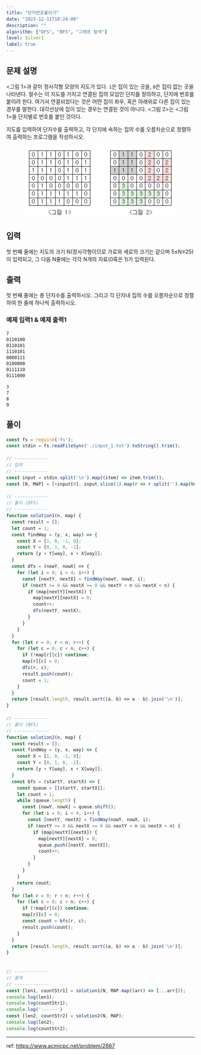 ```yaml
---
title: "단지번호붙이기"
date: "2023-12-11T10:24:00"
description: ""
algorithm: ["DFS", "BFS", "그래프 탐색"]
level: Silver1
label: true
---
```


## 문제 설명

<그림 1>과 같이 정사각형 모양의 지도가 있다. `1`은 집이 있는 곳을, `0`은 집이 없는 곳을 나타낸다. 철수는 이 지도를 가지고 연결된 집의 모임인 단지를 정의하고, 단지에 번호를 붙이려 한다. 여기서 연결되었다는 것은 어떤 집이 좌우, 혹은 아래위로 다른 집이 있는 경우를 말한다. 대각선상에 집이 있는 경우는 연결된 것이 아니다. <그림 2>는 <그림 1>을 단지별로 번호를 붙인 것이다. 

지도를 입력하여 단지수를 출력하고, 각 단지에 속하는 집의 수를 오름차순으로 정렬하여 출력하는 프로그램을 작성하시오.

<div align="center">
  <img src="https://raw.githubusercontent.com/hxxtae/algorithm/main/blog/assets/단지번호붙이기_1.png" alt="단지번호붙이기_1" />
</div>

## 입력

첫 번째 줄에는 지도의 크기 N(정사각형이므로 가로와 세로의 크기는 같으며 5≤N≤25)이 입력되고, 그 다음 N줄에는 각각 N개의 자료(0혹은 1)가 입력된다.

## 출력

첫 번째 줄에는 총 단지수를 출력하시오. 그리고 각 단지내 집의 수를 오름차순으로 정렬하여 한 줄에 하나씩 출력하시오.

### 예제 입력1 & 예제 출력1

~~~text
7
0110100
0110101
1110101
0000111
0100000
0111110
0111000

~~~

~~~text
3
7
8
9

~~~

## 풀이

```javascript
const fs = require('fs');
const stdin = fs.readFileSync('./input_1.txt').toString().trim();

// -------------
// 입력
// -------------
const input = stdin.split('\n').map((item) => item.trim());
const [N, MAP] = [+input[0], input.slice(1).map(r => r.split('').map(Number))];

// -------------
// 풀이 (DFS)
// -------------
function solution1(n, map) {
  const result = [];
  let count = 1;
  const findWay = (y, x, way) => {
    const X = [1, 0, -1, 0];
    const Y = [0, 1, 0, -1];
    return [y + Y[way], x + X[way]];
  }
  const dfs = (nowY, nowX) => {
    for (let i = 0; i < 4; i++) {
      const [nextY, nextX] = findWay(nowY, nowX, i);
      if (nextY >= 0 && nextX >= 0 && nextY < n && nextX < n) {
        if (map[nextY][nextX]) {
          map[nextY][nextX] = 0;
          count++;
          dfs(nextY, nextX);
        }
      }
    }
  }
  for (let r = 0; r < n; r++) {
    for (let c = 0; c < n; c++) {
      if (!map[r][c]) continue;
      map[r][c] = 0;
      dfs(r, c);
      result.push(count);
      count = 1;
    }
  }
  return [result.length, result.sort((a, b) => a - b).join('\n')];
}

// -------------
// 풀이 (BFS)
// -------------
function solution2(n, map) {
  const result = [];
  const findWay = (y, x, way) => {
    const X = [1, 0, -1, 0];
    const Y = [0, 1, 0, -1];
    return [y + Y[way], x + X[way]];
  }
  const bfs = (startY, startX) => {
    const queue = [[startY, startX]];
    let count = 1;
    while (queue.length) {
      const [nowY, nowX] = queue.shift();
      for (let i = 0; i < 4; i++) {
        const [nextY, nextX] = findWay(nowY, nowX, i);
        if (nextY >= 0 && nextX >= 0 && nextY < n && nextX < n) {
          if (map[nextY][nextX]) {
            map[nextY][nextX] = 0;
            queue.push([nextY, nextX]);
            count++;
          }
        }
      }
    }
    return count;
  }
  for (let r = 0; r < n; r++) {
    for (let c = 0; c < n; c++) {
      if (!map[r][c]) continue;
      map[r][c] = 0;
      const count = bfs(r, c);
      result.push(count);
    }
  }
  return [result.length, result.sort((a, b) => a - b).join('\n')];
}


// -------------
// 출력
// -------------
const [len1, countStr1] = solution1(N, MAP.map((arr) => [...arr]));
console.log(len1);
console.log(countStr1);
console.log('------')
const [len2, countStr2] = solution2(N, MAP);
console.log(len2);
console.log(countStr2);
```
---

ref: https://www.acmicpc.net/problem/2667